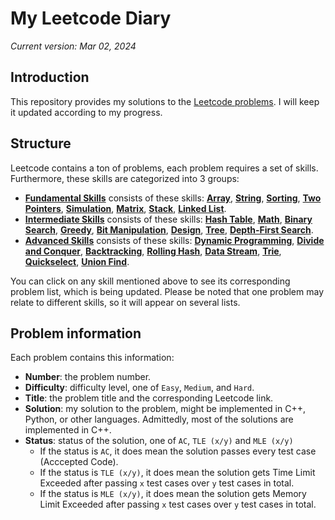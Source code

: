 # My Leetcode Diary

*Current version: Mar 02, 2024*

<!-- ## Introduction -->
## Introduction
This repository provides my solutions to the [Leetcode problems](https://leetcode.com/problemset/all/). I will keep it updated according to my progress. 

## Structure
Leetcode contains a ton of problems, each problem requires a set of skills. Furthermore, these skills are categorized into 3 groups:
- **[Fundamental Skills](https://github.com/huynhthaihoa/my-leetcode-diary/wiki/Fundamental-Skills)** consists of these skills: [**Array**](https://github.com/huynhthaihoa/my-leetcode-diary/wiki/Fundamental-Skills#array), [**String**](https://github.com/huynhthaihoa/my-leetcode-diary/wiki/Fundamental-Skills#array), [**Sorting**](https://github.com/huynhthaihoa/my-leetcode-diary/wiki/Fundamental-Skills#sorting), [**Two Pointers**](https://github.com/huynhthaihoa/my-leetcode-diary/wiki/Fundamental-Skills#two-pointers), [**Simulation**](https://github.com/huynhthaihoa/my-leetcode-diary/wiki/Fundamental-Skills#simulation), [**Matrix**](https://github.com/huynhthaihoa/my-leetcode-diary/wiki/Fundamental-Skills#matrix), [**Stack**](https://github.com/huynhthaihoa/my-leetcode-diary/wiki/Fundamental-Skills#stack), [**Linked List**](https://github.com/huynhthaihoa/my-leetcode-diary/wiki/Fundamental-Skills#linked-list).
- **[Intermediate Skills](https://github.com/huynhthaihoa/my-leetcode-diary/wiki/Intermediate-Skills)** consists of these skills: [**Hash Table**](https://github.com/huynhthaihoa/my-leetcode-diary/wiki/Intermediate-Skills#table), [**Math**](https://github.com/huynhthaihoa/my-leetcode-diary/wiki/Intermediate-Skills#math), [**Binary Search**](https://github.com/huynhthaihoa/my-leetcode-diary/wiki/Intermediate-Skills#binary-search), [**Greedy**](https://github.com/huynhthaihoa/my-leetcode-diary/wiki/Intermediate-Skills#greedy), [**Bit Manipulation**](https://github.com/huynhthaihoa/my-leetcode-diary/wiki/Intermediate-Skills#bit-manipulation), [**Design**](https://github.com/huynhthaihoa/my-leetcode-diary/wiki/Intermediate-Skills#design), [**Tree**](https://github.com/huynhthaihoa/my-leetcode-diary/wiki/Intermediate-Skills#tree), [**Depth-First Search**](https://github.com/huynhthaihoa/my-leetcode-diary/wiki/Intermediate-Skills#depth-first-search).
- **[Advanced Skills](https://github.com/huynhthaihoa/my-leetcode-diary/wiki/Advanced-Skills)** consists of these skills: **[Dynamic Programming](https://github.com/huynhthaihoa/my-leetcode-diary/wiki/Advanced-Skills#dynamic-programming)**, **[Divide and Conquer](https://github.com/huynhthaihoa/my-leetcode-diary/wiki/Advanced-Skills#divide-and-conquer)**, **[Backtracking](https://github.com/huynhthaihoa/my-leetcode-diary/wiki/Advanced-Skills#backtracking)**, **[Rolling Hash](https://github.com/huynhthaihoa/my-leetcode-diary/wiki/Advanced-Skills#rolling-hash)**, **[Data Stream](https://github.com/huynhthaihoa/my-leetcode-diary/wiki/Advanced-Skills#data-stream)**, **[Trie](https://github.com/huynhthaihoa/my-leetcode-diary/wiki/Advanced-Skills#trie)**, **[Quickselect](https://github.com/huynhthaihoa/my-leetcode-diary/wiki/Advanced-Skills#quickselect)**, **[Union Find](https://github.com/huynhthaihoa/my-leetcode-diary/wiki/Advanced-Skills#union-find)**.

You can click on any skill mentioned above to see its corresponding problem list, which is being updated. Please be noted that one problem may relate to different skills, so it will appear on several lists. 

## Problem information
Each problem contains this information:
- **Number**: the problem number.
- **Difficulty**: difficulty level, one of `Easy`, `Medium`, and `Hard`.
- **Title**: the problem title and the corresponding Leetcode link.
- **Solution**: my solution to the problem, might be implemented in C++, Python, or other languages. Admittedly, most of the solutions are implemented in C++.
- **Status**: status of the solution, one of `AC`, `TLE (x/y)` and `MLE (x/y)`
   - If the status is `AC`, it does mean the solution passes every test case (Acccepted Code).
   - If the status is `TLE (x/y)`, it does mean the solution gets Time Limit Exceeded after passing `x` test cases over `y` test cases in total.
   - If the status is `MLE (x/y)`, it does mean the solution gets Memory Limit Exceeded after passing `x` test cases over `y` test cases in total.
